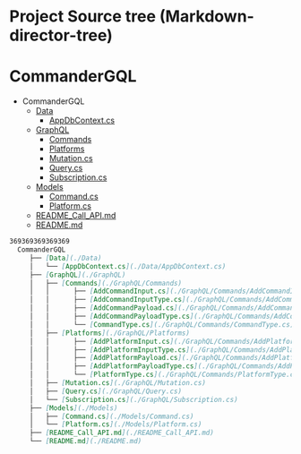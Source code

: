 # Project Source tree (Markdown-director-tree)
# CommanderGQL

- CommanderGQL
    - [Data](./Data) 
        - [AppDbContext.cs](./Data/AppDbContext.cs)
    - [GraphQL](./GraphQL)
        - [Commands](./GraphQL/Commands)
        - [Platforms](./GraphQL/Platforms)
        - [Mutation.cs](./GraphQL/Mutation.cs)
        - [Query.cs](./GraphQL/Query.cs)
        - [Subscription.cs](./GraphQL/Subscription.cs)
    - [Models](./Models)
        - [Command.cs](./Models/Command.cs)
        - [Platform.cs](./Models/Platform.cs)
    - [README_Call_API.md](./README_Call_API.md)
    - [README.md](./README.md)

```md
369369369369369
  CommanderGQL
     ├── [Data](./Data) 
     │   └── [AppDbContext.cs](./Data/AppDbContext.cs)
     ├── [GraphQL](./GraphQL)
     │   ├── [Commands](./GraphQL/Commands)
     │   │      ├── [AddCommandInput.cs](./GraphQL/Commands/AddCommandInput.cs)
     │   │      ├── [AddCommandInputType.cs](./GraphQL/Commands/AddCommandInputType.cs)
     │   │      ├── [AddCommandPayload.cs](./GraphQL/Commands/AddCommandPayload.cs)
     │   │      ├── [AddCommandPayloadType.cs](./GraphQL/Commands/AddCommandPayloadType.cs)
     │   │      └── [CommandType.cs](./GraphQL/Commands/CommandType.cs)
     │   ├── [Platforms](./GraphQL/Platforms)
     │   │      ├── [AddPlatformInput.cs](./GraphQL/Commands/AddPlatformInput.cs)
     │   │      ├── [AddPlatformInputType.cs](./GraphQL/Commands/AddPlatformInputType.cs)
     │   │      ├── [AddPlatformPayload.cs](./GraphQL/Commands/AddPlatformPayload.cs)
     │   │      ├── [AddPlatformPayloadType.cs](./GraphQL/Commands/AddPlatformPayloadType.cs)
     │   │      └── [PlatformType.cs](./GraphQL/Commands/PlatformType.cs)
     │   ├── [Mutation.cs](./GraphQL/Mutation.cs)
     │   ├── [Query.cs](./GraphQL/Query.cs)
     │   └── [Subscription.cs](./GraphQL/Subscription.cs)
     ├── [Models](./Models)
     │   ├── [Command.cs](./Models/Command.cs)
     │   └── [Platform.cs](./Models/Platform.cs)
     ├── [README_Call_API.md](./README_Call_API.md)
     └── [README.md](./README.md)
```